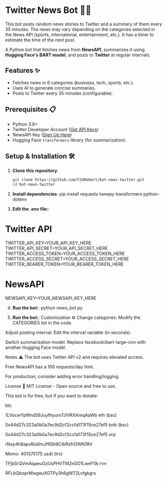 # Twitter News Bot 🤖📰

This bot posts random news stories to Twitter and a summary of them every 35 minutes. The news may vary depending on the categories selected in the News API (sports, international, entertainment, etc.). It has a timer to estimate the time of the next post.

A Python bot that fetches news from **NewsAPI**, summarizes it using **Hugging Face's BART model**, and posts to **Twitter** at regular intervals.

## Features ✨
- Fetches news in 6 categories (business, tech, sports, etc.).
- Uses AI to generate concise summaries.
- Posts to Twitter every 35 minutes (configurable).

## Prerequisites 📋
- Python 3.8+
- Twitter Developer Account ([Get API Keys](https://developer.twitter.com/))
- NewsAPI Key ([Sign Up Here](https://newsapi.org/))
- Hugging Face `transformers` library (for summarization).

## Setup & Installation 🛠️

1. **Clone this repository**:
   ```bash
   git clone https://github.com/CSXRobert/bot-news-twitter.git
   cd bot-news-twitter

2. **Install dependencies**:
   pip install requests tweepy transformers python-dotenv

3. **Edit the .env file:**:
# Twitter API
TWITTER_API_KEY=YOUR_API_KEY_HERE
TWITTER_API_SECRET=YOUR_API_SECRET_HERE
TWITTER_ACCESS_TOKEN=YOUR_ACCESS_TOKEN_HERE
TWITTER_ACCESS_SECRET=YOUR_ACCESS_SECRET_HERE
TWITTER_BEARER_TOKEN=YOUR_BEARER_TOKEN_HERE

# NewsAPI
NEWSAPI_KEY=YOUR_NEWSAPI_KEY_HERE

4. **Run the bot:**:
python news_bot.py

5. **Run the bot:**:
Customization ⚙️
Change categories: Modify the CATEGORIES list in the code.

Adjust posting interval: Edit the interval variable (in seconds).

Switch summarization model: Replace facebook/bart-large-cnn with another Hugging Face model.

Notes ⚠️
The bot uses Twitter API v2 and requires elevated access.

Free NewsAPI has a 100 requests/day limit.

For production, consider adding error handling/logging.

License 📄
MIT License - Open source and free to use.

This bot is for free, but if you want to donate:

btc

1LVocwYpWnd59Juyfhyum7JiVRXAmqAaWb
eth (bsc)

0x44d27c323a0b0a7ec9d2cf2ccfa173f15ce27ef5
bnb (bsc)

0x44d27c323a0b0a7ec9d2cf2ccfa173f15ce27ef5
xrp

rNxp4h8apvRis6mJf9Sh8C6iRxfrDWN7AV


Memo: 401375175
usdt (trx)

TFjbSrQVmAqaeuGzUsPHVTM2nDD1LweY5k
rvn

RFLbQboprMwgeuXGTPy3h6gW72Lvfgkgrs
